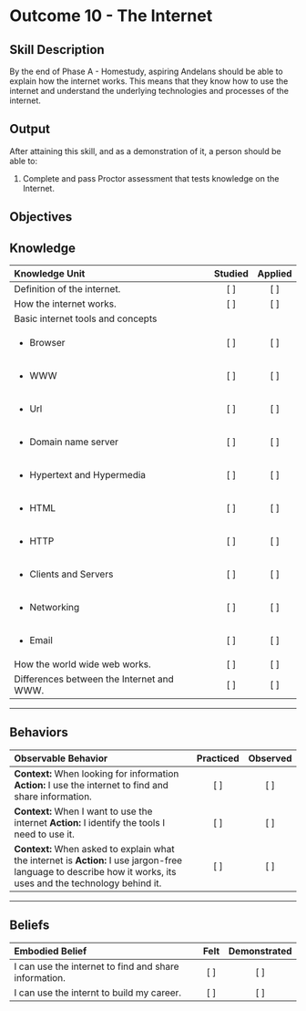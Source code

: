 # Outcome 10 - The Internet

**Skill Description**
----------
By the end of Phase A - Homestudy, aspiring Andelans should be able to explain how the internet works. This means that they know how to use the internet and understand the underlying technologies and processes of the internet.


**Output**
----------
After attaining this skill, and as a demonstration of it, a person should be able to:

1. Complete and pass Proctor assessment that tests knowledge on the Internet.


**Objectives**
----------


## **Knowledge**

| Knowledge Unit   |      Studied      | Applied |
|:-------------|:------------------:|:--------:|
| Definition of the internet. | [ ] | [ ]  |
| How the internet works. | [ ] | [ ]  |
| Basic internet tools and concepts | | |
| <ul><li> Browser    | [ ] | [ ]  |
| <ul><li> WWW     | [ ] | [ ]  |
| <ul><li> Url  | [ ] | [ ]  |
| <ul><li> Domain name server     | [ ] | [ ]  |
| <ul><li> Hypertext and Hypermedia     | [ ] | [ ]  |
| <ul><li> HTML     | [ ] | [ ]  |
| <ul><li> HTTP     | [ ] | [ ] |
| <ul><li> Clients and Servers     | [ ] | [ ] |
| <ul><li> Networking     | [ ] | [ ] |
| <ul><li> Email  | [ ] | [ ] |
| How the world wide web works.  | [ ] | [ ] |
| Differences between the Internet and WWW.  | [ ] | [ ] |


----------


## **Behaviors**


| Observable Behavior   |      Practiced      | Observed |
|:-------------|:------------------:|:--------:|
| **Context:** When looking for information **Action:** I use the internet to find and share information. | [ ] | [ ]  |
| **Context:** When I want to use the internet **Action:** I identify the tools I need to use it. |   [ ]   |   [ ]  |
| **Context:** When asked to explain what the internet is **Action:** I use jargon-free language to describe how it works, its uses and the technology behind it.|   [ ]   |   [ ]  |



----------


## **Beliefs**

| Embodied Belief   |      Felt      | Demonstrated |
|:-------------|:------------------:|:--------:|
| I can use the internet to find and share information. | [ ] | [ ]  |
| I can use the internt to build my career. | [ ] | [ ]  |
